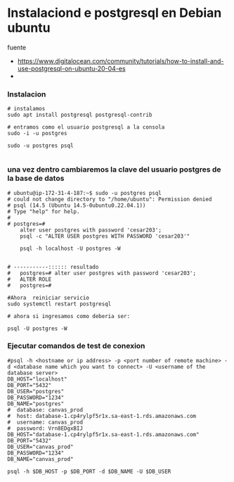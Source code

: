 # Instalaciond e postgresql en Debian ubuntu
fuente
- https://www.digitalocean.com/community/tutorials/how-to-install-and-use-postgresql-on-ubuntu-20-04-es
- 

### Instalacion
```shell
# instalamos
sudo apt install postgresql postgresql-contrib

# entramos como el usuario postgresql a la consola
sudo -i -u postgres

sudo -u postgres psql


```
### una vez  dentro cambiaremos la  clave del usuario postgres de la  base de datos
```shell
# ubuntu@ip-172-31-4-187:~$ sudo -u postgres psql
# could not change directory to "/home/ubuntu": Permission denied
# psql (14.5 (Ubuntu 14.5-0ubuntu0.22.04.1))
# Type "help" for help.
# 
# postgres=#
    alter user postgres with password 'cesar203';
    psql -c "ALTER USER postgres WITH PASSWORD 'cesar203'"
    
    psql -h localhost -U postgres -W
    
    
# -----------:::::: resultado
#   postgres=# alter user postgres with password 'cesar203';
#   ALTER ROLE
#   postgres=#

#Ahora  reiniciar servicio
sudo systemctl restart postgresql

# ahora si ingresamos como deberia ser:

psql -U postgres -W
```


### Ejecutar comandos de test de conexion
```shell
#psql -h <hostname or ip address> -p <port number of remote machine> -d <database name which you want to connect> -U <username of the database server>
DB_HOST="localhost"
DB_PORT="5432"
DB_USER="postgres"
DB_PASSWORD="1234"
DB_NAME="postgres"
#  database: canvas_prod
#  host: database-1.cp4rylpf5r1x.sa-east-1.rds.amazonaws.com
#  username: canvas_prod
#  password: Vrn8EDgxBIJ
DB_HOST="database-1.cp4rylpf5r1x.sa-east-1.rds.amazonaws.com"
DB_PORT="5432"
DB_USER="canvas_prod"
DB_PASSWORD="1234"
DB_NAME="canvas_prod"

psql -h $DB_HOST -p $DB_PORT -d $DB_NAME -U $DB_USER 
 
```